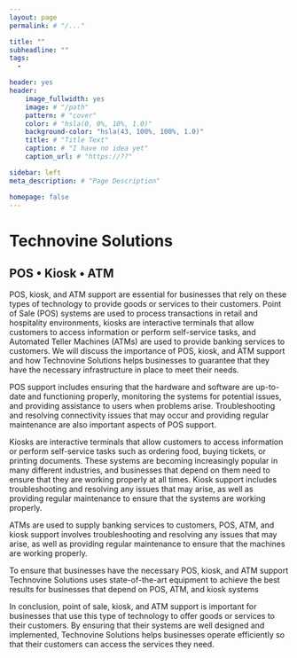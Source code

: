 ```yaml
---
layout: page
permalink: # "/..."

title: ""
subheadline: ""
tags:
  - 

header: yes
header:
    image_fullwidth: yes
    image: # "/path"
    pattern: # "cover"
    color: # "hsla(0, 0%, 10%, 1.0)"
    background-color: "hsla(43, 100%, 100%, 1.0)"
    title: # "Title Text"
    caption: # "I have no idea yet"
    caption_url: # "https://??"

sidebar: left
meta_description: # "Page Description"

homepage: false
---
```


# Technovine Solutions

## POS &#x2022; Kiosk &#x2022; ATM

POS, kiosk, and ATM support are essential for businesses that rely on these types of technology to provide goods or services to their customers. Point of Sale (POS) systems are used to process transactions in retail and hospitality environments, kiosks are interactive terminals that allow customers to access information or perform self-service tasks, and Automated Teller Machines (ATMs) are used to provide banking services to customers. We will discuss the importance of POS, kiosk, and ATM support and how Technovine Solutions helps businesses to guarantee that they have the necessary infrastructure in place to meet their needs.

POS support includes ensuring that the hardware and software are up-to-date and functioning properly, monitoring the systems for potential issues, and providing assistance to users when problems arise. Troubleshooting and resolving connectivity issues that may occur and providing regular maintenance are also important aspects of POS support.

Kiosks are interactive terminals that allow customers to access information or perform self-service tasks such as ordering food, buying tickets, or printing documents. These systems are becoming increasingly popular in many different industries, and businesses that depend on them need to ensure that they are working properly at all times. Kiosk support includes troubleshooting and resolving any issues that may arise, as well as providing regular maintenance to ensure that the systems are working properly.

ATMs are used to supply banking services to customers, POS, ATM, and kiosk support involves troubleshooting and resolving any issues that may arise, as well as providing regular maintenance to ensure that the machines are working properly.

To ensure that businesses have the necessary POS, kiosk, and ATM support Technovine Solutions uses state-of-the-art equipment to achieve the best results for businesses that depend on POS, ATM, and kiosk systems


In conclusion, point of sale, kiosk, and ATM support is important for businesses that use this type of technology to offer goods or services to their customers. By ensuring that their systems are well designed and implemented, Technovine Solutions helps businesses operate efficiently so that their customers can access the services they need.
